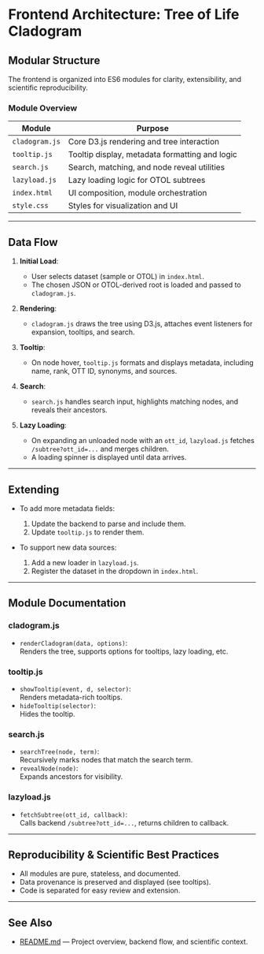 # Frontend Architecture: Tree of Life Cladogram

## Modular Structure

The frontend is organized into ES6 modules for clarity, extensibility, and scientific reproducibility.

### Module Overview

| Module            | Purpose                                            |
|-------------------|---------------------------------------------------|
| `cladogram.js`    | Core D3.js rendering and tree interaction         |
| `tooltip.js`      | Tooltip display, metadata formatting and logic     |
| `search.js`       | Search, matching, and node reveal utilities       |
| `lazyload.js`     | Lazy loading logic for OTOL subtrees              |
| `index.html`      | UI composition, module orchestration              |
| `style.css`       | Styles for visualization and UI                   |

---

## Data Flow

1. **Initial Load**:  
   - User selects dataset (sample or OTOL) in `index.html`.
   - The chosen JSON or OTOL-derived root is loaded and passed to `cladogram.js`.

2. **Rendering**:  
   - `cladogram.js` draws the tree using D3.js, attaches event listeners for expansion, tooltips, and search.

3. **Tooltip**:  
   - On node hover, `tooltip.js` formats and displays metadata, including name, rank, OTT ID, synonyms, and sources.

4. **Search**:  
   - `search.js` handles search input, highlights matching nodes, and reveals their ancestors.

5. **Lazy Loading**:  
   - On expanding an unloaded node with an `ott_id`, `lazyload.js` fetches `/subtree?ott_id=...` and merges children.
   - A loading spinner is displayed until data arrives.

---

## Extending

- To add more metadata fields:  
  1. Update the backend to parse and include them.
  2. Update `tooltip.js` to render them.

- To support new data sources:  
  1. Add a new loader in `lazyload.js`.
  2. Register the dataset in the dropdown in `index.html`.

---

## Module Documentation

### cladogram.js

- `renderCladogram(data, options)`:  
  Renders the tree, supports options for tooltips, lazy loading, etc.

### tooltip.js

- `showTooltip(event, d, selector)`:  
  Renders metadata-rich tooltips.
- `hideTooltip(selector)`:  
  Hides the tooltip.

### search.js

- `searchTree(node, term)`:  
  Recursively marks nodes that match the search term.
- `revealNode(node)`:  
  Expands ancestors for visibility.

### lazyload.js

- `fetchSubtree(ott_id, callback)`:  
  Calls backend `/subtree?ott_id=...`, returns children to callback.

---

## Reproducibility & Scientific Best Practices

- All modules are pure, stateless, and documented.
- Data provenance is preserved and displayed (see tooltips).
- Code is separated for easy review and extension.

---

## See Also

- [README.md](./README.md) — Project overview, backend flow, and scientific context.